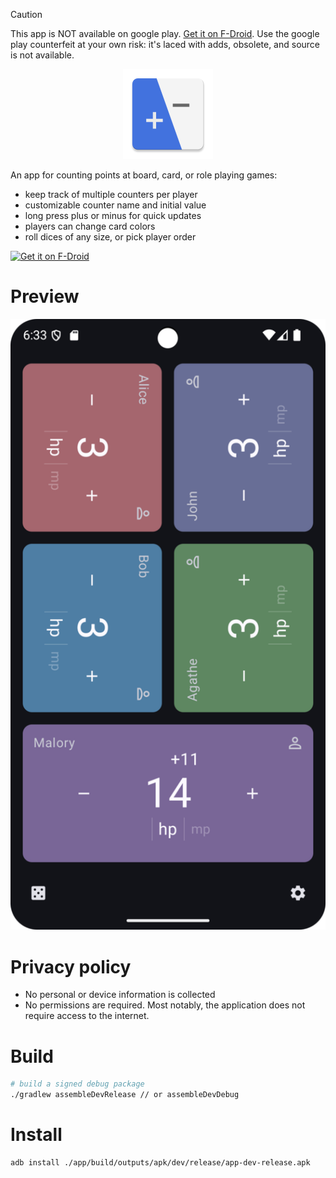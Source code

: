 > [!CAUTION]
> This app is NOT available on google play. [Get it on F-Droid](https://f-droid.org/packages/net.multun.gamecounter.fdroid/).
> Use the google play counterfeit at your own risk: it's laced with adds, obsolete, and source is not available.

<p align="center">
    <img src="./app/src/main/res/mipmap-xxhdpi/ic_launcher.webp" alt="gamecounter logo" />
</p>

An app for counting points at board, card, or role playing games:
 - keep track of multiple counters per player
 - customizable counter name and initial value
 - long press plus or minus for quick updates
 - players can change card colors
 - roll dices of any size, or pick player order

[<img src="https://fdroid.gitlab.io/artwork/badge/get-it-on.png"
     alt="Get it on F-Droid"
     height="80">](https://f-droid.org/packages/net.multun.gamecounter.fdroid/)

# Preview

<p align="center">
    <img src="fastlane/metadata/en-US/images/phoneScreenshots/board_dark.png" alt="board screenshot" />
</p>

# Privacy policy

- No personal or device information is collected
- No permissions are required. Most notably, the application does not require access to the internet.

# Build

```sh
# build a signed debug package
./gradlew assembleDevRelease // or assembleDevDebug
```

# Install

```sh
adb install ./app/build/outputs/apk/dev/release/app-dev-release.apk
```
